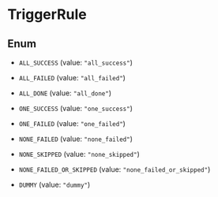 

# TriggerRule

## Enum


* `ALL_SUCCESS` (value: `"all_success"`)

* `ALL_FAILED` (value: `"all_failed"`)

* `ALL_DONE` (value: `"all_done"`)

* `ONE_SUCCESS` (value: `"one_success"`)

* `ONE_FAILED` (value: `"one_failed"`)

* `NONE_FAILED` (value: `"none_failed"`)

* `NONE_SKIPPED` (value: `"none_skipped"`)

* `NONE_FAILED_OR_SKIPPED` (value: `"none_failed_or_skipped"`)

* `DUMMY` (value: `"dummy"`)



